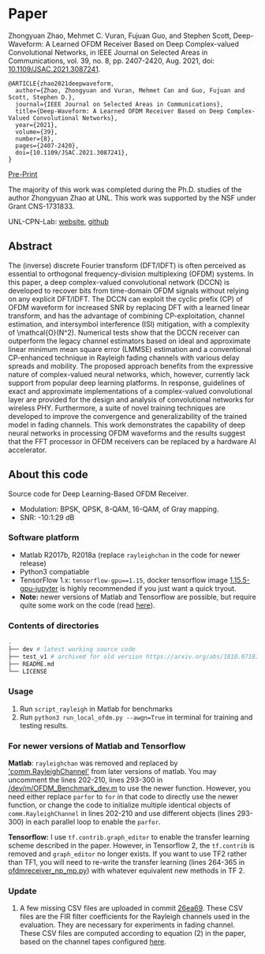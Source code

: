 # Paper 
Zhongyuan Zhao, Mehmet C. Vuran, Fujuan Guo, and Stephen Scott, Deep-Waveform: A Learned OFDM Receiver Based on Deep Complex-valued Convolutional Networks, in IEEE Journal on Selected Areas in Communications, vol. 39, no. 8, pp. 2407-2420, Aug. 2021, doi: [10.1109/JSAC.2021.3087241](https://doi.org/10.1109/JSAC.2021.3087241).


```
@ARTICLE{zhao2021deepwaveform,
  author={Zhao, Zhongyuan and Vuran, Mehmet Can and Guo, Fujuan and Scott, Stephen D.},
  journal={IEEE Journal on Selected Areas in Communications}, 
  title={Deep-Waveform: A Learned OFDM Receiver Based on Deep Complex-Valued Convolutional Networks}, 
  year={2021},
  volume={39},
  number={8},
  pages={2407-2420},
  doi={10.1109/JSAC.2021.3087241},
}
```

[Pre-Print](https://arxiv.org/abs/1810.07181)

The majority of this work was completed during the Ph.D. studies of the author Zhongyuan Zhao at UNL. This work was supported by the NSF under Grant CNS-1731833.

UNL-CPN-Lab: [website](https://cpn.unl.edu), [github](https://github.com/UNL-CPN-Lab)

## Abstract
The (inverse) discrete Fourier transform (DFT/IDFT) is often perceived as essential to orthogonal frequency-division multiplexing (OFDM) systems. In this paper, a deep complex-valued convolutional network (DCCN) is developed to recover bits from time-domain OFDM signals without relying on any explicit DFT/IDFT. The DCCN can exploit the cyclic prefix (CP) of OFDM waveform for increased SNR by replacing DFT with a learned linear transform, and has the advantage of combining CP-exploitation, channel estimation, and intersymbol interference (ISI) mitigation, with a complexity of \mathcal{O}(N^2). Numerical tests show that the DCCN receiver can outperform the legacy channel estimators based on ideal and approximate linear minimum mean square error (LMMSE) estimation and a conventional CP-enhanced technique in Rayleigh fading channels with various delay spreads and mobility. The proposed approach benefits from the expressive nature of complex-valued neural networks, which, however, currently lack support from popular deep learning platforms. In response, guidelines of exact and approximate implementations of a complex-valued convolutional layer are provided for the design and analysis of convolutional networks for wireless PHY. Furthermore, a suite of novel training techniques are developed to improve the convergence and generalizability of the trained model in fading channels. This work demonstrates the capability of deep neural networks in processing OFDM waveforms and the results suggest that the FFT processor in OFDM receivers can be replaced by a hardware AI accelerator.

## About this code
Source code for Deep Learning-Based OFDM Receiver.

+ Modulation: BPSK, QPSK, 8-QAM, 16-QAM, of Gray mapping.
+ SNR: -10:1:29 dB

### Software platform
+ Matlab R2017b, R2018a (replace `rayleighchan` in the code for newer release)
+ Python3 compatiable
+ TensorFlow 1.x: `tensorflow-gpu==1.15`, docker tensorflow image [1.15.5-gpu-jupyter](https://hub.docker.com/layers/tensorflow/tensorflow/1.15.5-gpu-jupyter/images/sha256-5f2338b5816cd73ea82233e2dd1ee0d8e2ebf539e1e8b5741641c1e082897521?context=explore
) is highly recommended if you just want a quick tryout. 
+ **Note:** newer versions of Matlab and Tensorflow are possible, but require quite some work on the code (read [here](#for-newer-versions-of-matlab-and-tensorflow)). 

### Contents of directories
```bash
.
├── dev # latest working source code
├── test_v1 # archived for old version https://arxiv.org/abs/1810.07181v3
├── README.md 
└── LICENSE
```


### Usage
1. Run `script_rayleigh` in Matlab for benchmarks
2. Run `python3 run_local_ofdm.py --awgn=True` in terminal for training and testing results. 

### For newer versions of Matlab and Tensorflow
**Matlab**: `rayleighchan` was removed and replaced by ['comm.RayleighChannel'](https://www.mathworks.com/help/comm/ref/comm.rayleighchannel-system-object.html) from later versions of matlab. You may uncomment the lines 202-210, lines 293-300 in [/dev/m/OFDM_Benchmark_dev.m](/dev/m/OFDM_Benchmark_dev.m) to use the newer function. However, you need either replace `parfor` to `for` in that code to directly use the newer function, or change the code to initialize multiple identical objects of `comm.RayleighChannel` in lines 202-210 and use different objects (lines 293-300) in each parallel loop to enable the `parfor`. 

**Tensorflow:** I use `tf.contrib.graph_editor` to enable the transfer learning scheme described in the paper. However, in Tensorflow 2, the `tf.contrib` is removed and `graph_editor` no longer exists. If you want to use TF2 rather than TF1, you will need to re-write the transfer learning (lines 264-365 in [ofdmreceiver_np_mp.py](/dev/py//ofdmreceiver_np_mp.py)) with whatever equivalent new methods in TF 2.

### Update
1. A few missing CSV files are uploaded in commit [26ea69](https://github.com/zhongyuanzhao/dl_ofdm/commit/26ea69b48469b194c3f4bac2de1a81be8137f8cf). These CSV files are the FIR filter coefficients for the Rayleigh channels used in the evaluation. They are necessary for experiments in fading channel. These CSV files are computed according to equation (2) in the paper, based on the channel tapes configured [here](https://github.com/zhongyuanzhao/dl_ofdm/blob/26ea69b48469b194c3f4bac2de1a81be8137f8cf/dev/m/OFDM_Benchmark_dev.m#L176-L197). 
